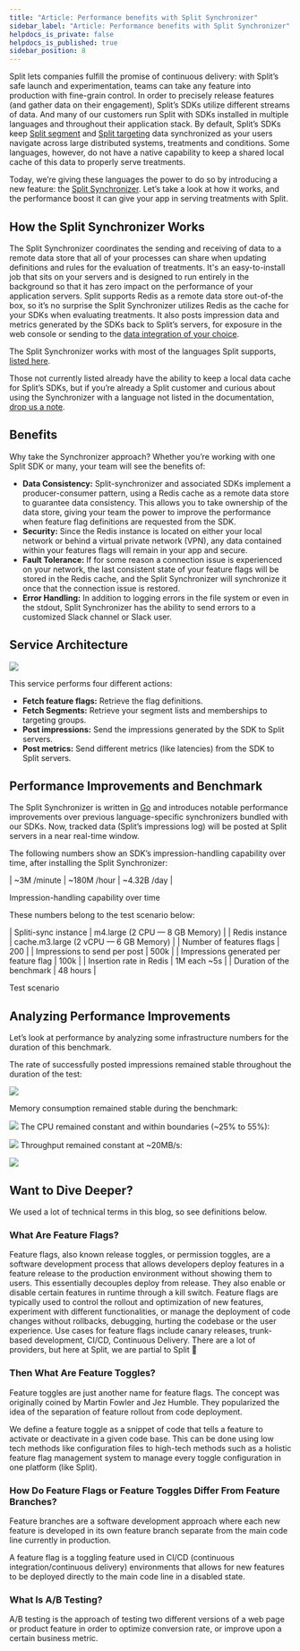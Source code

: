 ```yaml
---
title: "Article: Performance benefits with Split Synchronizer"
sidebar_label: "Article: Performance benefits with Split Synchronizer"
helpdocs_is_private: false
helpdocs_is_published: true
sidebar_position: 8
---
```


<p>
  <button hidden style={{borderRadius:'8px', border:'1px', fontFamily:'Courier New', fontWeight:'800', textAlign:'left'}}> help.split.io link: https://help.split.io/hc/en-us/articles/360038143771-SDK-versioning-policy, www.split.io link:  https://www.split.io/blog/serverless-applications-powered-split-feature-flags/  <br /> ✘ images hosted on www.split.io <br /> ✘ links to www.split.io </button>
</p>

Split lets companies fulfill the promise of continuous delivery: with Split’s safe launch and experimentation, teams can take any feature into production with fine-grain control. In order to precisely release features (and gather data on their engagement), Split’s SDKs utilize different streams of data. And many of our customers run Split with SDKs installed in multiple languages and throughout their application stack. By default, Split’s SDKs keep [Split segment](https://help.split.io/hc/en-us/articles/360020407512-Create-a-segment) and [Split targeting](https://help.split.io/hc/en-us/articles/360020791591-Target-customers) data synchronized as your users navigate across large distributed systems, treatments and conditions. Some languages, however, do not have a native capability to keep a shared local cache of this data to properly serve treatments.

Today, we’re giving these languages the power to do so by introducing a new feature: the [Split Synchronizer](https://help.split.io/hc/en-us/articles/360019686092-Split-synchronizer). Let’s take a look at how it works, and the performance boost it can give your app in serving treatments with Split.

## How the Split Synchronizer Works

The Split Synchronizer coordinates the sending and receiving of data to a remote data store that all of your processes can share when updating definitions and rules for the evaluation of treatments. It's an easy-to-install job that sits on your servers and is designed to run entirely in the background so that it has zero impact on the performance of your application servers. Split supports Redis as a remote data store out-of-the box, so it’s no surprise the Split Synchronizer utilizes Redis as the cache for your SDKs when evaluating treatments. It also posts impression data and metrics generated by the SDKs back to Split’s servers, for exposure in the web console or sending to the [data integration of your choice](https://www.split.io/product/integrations/?collections).

The Split Synchronizer works with most of the languages Split supports, [listed here](https://help.split.io/hc/en-us/articles/360019686092-Split-Synchronizer).

Those not currently listed already have the ability to keep a local data cache for Split’s SDKs, but if you’re already a Split customer and curious about using the Synchronizer with a language not listed in the documentation, [drop us a note](https://www.split.io/company/contact/).

## Benefits

Why take the Synchronizer approach? Whether you’re working with one Split SDK or many, your team will see the benefits of:

* **Data Consistency:** Split-synchronizer and associated SDKs implement a producer-consumer pattern, using a Redis cache as a remote data store to guarantee data consistency. This allows you to take ownership of the data store, giving your team the power to improve the performance when feature flag definitions are requested from the SDK.
* **Security:** Since the Redis instance is located on either your local network or behind a virtual private network (VPN), any data contained within your features flags will remain in your app and secure.
* **Fault Tolerance:** If for some reason a connection issue is experienced on your network, the last consistent state of your feature flags will be stored in the Redis cache, and the Split Synchronizer will synchronize it once that the connection issue is restored.
* **Error Handling:** In addition to logging errors in the file system or even in the stdout, Split Synchronizer has the ability to send errors to a customized Slack channel or Slack user.

## Service Architecture

![](https://www.split.io/wp-content/uploads/split-synchronizer-architecture.png)

This service performs four different actions:

* **Fetch feature flags:** Retrieve the flag definitions.
* **Fetch Segments:** Retrieve your segment lists and memberships to targeting groups.
* **Post impressions:** Send the impressions generated by the SDK to Split servers.
* **Post metrics:** Send different metrics (like latencies) from the SDK to Split servers.

## Performance Improvements and Benchmark

The Split Synchronizer is written in [Go](https://golang.org/) and introduces notable performance improvements over previous language-specific synchronizers bundled with our SDKs. Now, tracked data (Split’s impressions log) will be posted at Split servers in a near real-time window.

The following numbers show an SDK’s impression-handling capability over time, after installing the Split Synchronizer:

| ~3M /minute	| ~180M /hour	| ~4.32B /day |

Impression-handling capability over time

These numbers belong to the test scenario below:

| Spliti-sync instance | m4.large (2 CPU — 8 GB Memory) |
| Redis instance	| cache.m3.large (2 vCPU — 6 GB Memory) |
| Number of features flags	| 200 |
| Impressions to send per post	| 500k |
| Impressions generated per feature flag	| 100k |
| Insertion rate in Redis	| 1M each ~5s |
| Duration of the benchmark	| 48 hours |

Test scenario

## Analyzing Performance Improvements

Let’s look at performance by analyzing some infrastructure numbers for the duration of this benchmark.

The rate of successfully posted impressions remained stable throughout the duration of the test:

![](https://www.split.io/wp-content/uploads/split-synchronizer-impressions.png)

Memory consumption remained stable during the benchmark:

![](https://www.split.io/wp-content/uploads/split-synchronizer-memory.png)
The CPU remained constant and within boundaries (~25% to 55%):

![](https://www.split.io/wp-content/uploads/split-synchronizer-cpu.png)
Throughput remained constant at ~20MB/s:

![](https://www.split.io/wp-content/uploads/network-traffic.png)

## Want to Dive Deeper?

We used a lot of technical terms in this blog, so see definitions below.

### What Are Feature Flags?

Feature flags, also known release toggles, or permission toggles, are a software development process that allows developers deploy features in a feature release to the production environment without showing them to users. This essentially decouples deploy from release. They also enable or disable certain features in runtime through a kill switch. Feature flags are typically used to control the rollout and optimization of new features, experiment with different functionalities, or manage the deployment of code changes without rollbacks, debugging, hurting the codebase or the user experience. Use cases for feature flags include canary releases, trunk-based development, CI/CD, Continuous Delivery. There are a lot of providers, but here at Split, we are partial to Split 🙂

### Then What Are Feature Toggles?

Feature toggles are just another name for feature flags. The concept was originally coined by Martin Fowler and Jez Humble. They popularized the idea of the separation of feature rollout from code deployment.

We define a feature toggle as a snippet of code that tells a feature to activate or deactivate in a given code base. This can be done using low tech methods like configuration files to high-tech methods such as a holistic feature flag management system to manage every toggle configuration in one platform (like Split).

### How Do Feature Flags or Feature Toggles Differ From Feature Branches?

Feature branches are a software development approach where each new feature is developed in its own feature branch separate from the main code line currently in production.

A feature flag is a toggling feature used in CI/CD (continuous integration/continuous delivery) environments that allows for new features to be deployed directly to the main code line in a disabled state.

### What Is A/B Testing?

A/B testing is the approach of testing two different versions of a web page or product feature in order to optimize conversion rate, or improve upon a certain business metric.